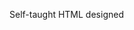Self-taught HTML designed
              
 
 
 
      
 
 
                                                                                                                                                                                                                                                                  
